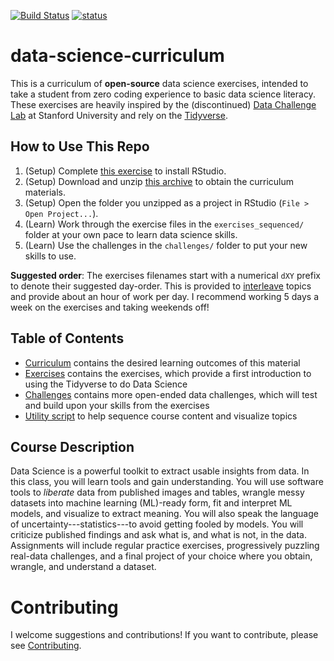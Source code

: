 [![Build Status](https://travis-ci.com/zdelrosario/data-science-curriculum.svg?branch=master)](https://travis-ci.com/zdelrosario/data-science-curriculum) [![status](https://jose.theoj.org/papers/f610a5debae8f7f9f08edd1e2abda774/status.svg)](https://jose.theoj.org/papers/f610a5debae8f7f9f08edd1e2abda774)

# data-science-curriculum

This is a curriculum of **open-source** data science exercises, intended to take a student from zero coding experience to basic data science literacy. These exercises are heavily inspired by the (discontinued) [Data Challenge Lab](https://dcl-docs.stanford.edu/home/) at Stanford University and rely on the [Tidyverse](https://www.tidyverse.org/).

## How to Use This Repo

1. (Setup) Complete [this exercise](https://zdelrosario.github.io/data-science-curriculum/setup-rstudio.html) to install RStudio.
2. (Setup) Download and unzip [this archive](https://github.com/zdelrosario/data-science-curriculum/archive/refs/heads/build.zip) to obtain the curriculum materials.
3. (Setup) Open the folder you unzipped as a project in RStudio (`File > Open Project...`).
4. (Learn) Work through the exercise files in the `exercises_sequenced/` folder at your own pace to learn data science skills.
5. (Learn) Use the challenges in the `challenges/` folder to put your new skills to use.

**Suggested order**: The exercises filenames start with a numerical `dXY` prefix to denote
their suggested day-order. This is provided to
[interleave](https://academicaffairs.arizona.edu/l2l-strategy-interleaving)
topics and provide about an hour of work per day. I recommend working 5 days a
week on the exercises and taking weekends off!

## Table of Contents

- [Curriculum](https://github.com/zdelrosario/data-science-curriculum/blob/master/curriculum.md) contains the desired learning outcomes of this material
- [Exercises](https://github.com/zdelrosario/data-science-curriculum/tree/master/exercises) contains the exercises, which provide a first introduction to using the Tidyverse to do Data Science
- [Challenges](https://github.com/zdelrosario/data-science-curriculum/tree/master/challenges) contains more open-ended data challenges, which will test and build upon your skills from the exercises
- [Utility script](https://github.com/zdelrosario/data-science-curriculum/blob/master/scripts/vis-metadata.Rmd) to help sequence course content and visualize topics

## Course Description

Data Science is a powerful toolkit to extract usable insights from data. In this class, you will learn tools and gain understanding. You will use software tools to *liberate* data from published images and tables, wrangle messy datasets into machine learning (ML)-ready form, fit and interpret ML models, and visualize to extract meaning. You will also speak the language of uncertainty---statistics---to avoid getting fooled by models. You will criticize published findings and ask what is, and what is not, in the data. Assignments will include regular practice exercises, progressively puzzling real-data challenges, and a final project of your choice where you obtain, wrangle, and understand a dataset.

# Contributing
I welcome suggestions and contributions! If you want to contribute, please see
[Contributing](https://github.com/zdelrosario/data-science-curriculum/blob/master/contributing.md).
